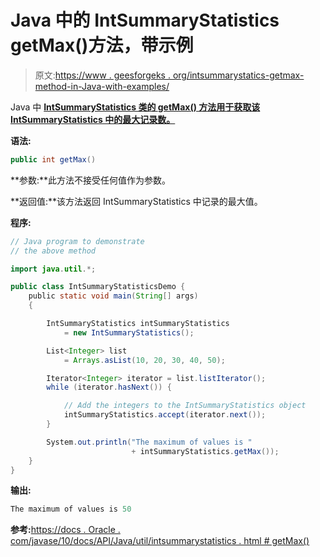 # Java 中的 IntSummaryStatistics getMax()方法，带示例

> 原文:[https://www . geesforgeks . org/intsummarystatics-getmax-method-in-Java-with-examples/](https://www.geeksforgeeks.org/intsummarystatistics-getmax-method-in-java-with-examples/)

Java 中 **[IntSummaryStatistics 类的 **getMax()** 方法用于获取该 IntSummaryStatistics 中的最大记录数。](https://www.geeksforgeeks.org/java-util-intsummarystatistics-class-with-examples/)**

**语法:**

```java
public int getMax()

```

**参数:**此方法不接受任何值作为参数。

**返回值:**该方法返回 IntSummaryStatistics 中记录的最大值。

**程序:**

```java
// Java program to demonstrate
// the above method

import java.util.*;

public class IntSummaryStatisticsDemo {
    public static void main(String[] args)
    {

        IntSummaryStatistics intSummaryStatistics
            = new IntSummaryStatistics();

        List<Integer> list
            = Arrays.asList(10, 20, 30, 40, 50);

        Iterator<Integer> iterator = list.listIterator();
        while (iterator.hasNext()) {

            // Add the integers to the IntSummaryStatistics object
            intSummaryStatistics.accept(iterator.next());
        }

        System.out.println("The maximum of values is "
                           + intSummaryStatistics.getMax());
    }
}
```

**输出:**

```java
The maximum of values is 50

```

**参考:**[https://docs . Oracle . com/javase/10/docs/API/Java/util/intsummarystatistics . html # getMax()](https://docs.oracle.com/javase/10/docs/api/java/util/IntSummaryStatistics.html#getMax())